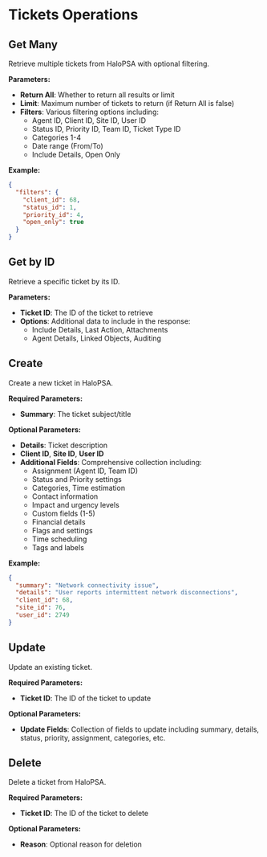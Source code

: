 # Tickets Operations

## Get Many

Retrieve multiple tickets from HaloPSA with optional filtering.

**Parameters:**
- **Return All**: Whether to return all results or limit
- **Limit**: Maximum number of tickets to return (if Return All is false)
- **Filters**: Various filtering options including:
  - Agent ID, Client ID, Site ID, User ID
  - Status ID, Priority ID, Team ID, Ticket Type ID
  - Categories 1-4
  - Date range (From/To)
  - Include Details, Open Only

**Example:**
```json
{
  "filters": {
    "client_id": 68,
    "status_id": 1,
    "priority_id": 4,
    "open_only": true
  }
}
```

## Get by ID

Retrieve a specific ticket by its ID.

**Parameters:**
- **Ticket ID**: The ID of the ticket to retrieve
- **Options**: Additional data to include in the response:
  - Include Details, Last Action, Attachments
  - Agent Details, Linked Objects, Auditing

## Create

Create a new ticket in HaloPSA.

**Required Parameters:**
- **Summary**: The ticket subject/title

**Optional Parameters:**
- **Details**: Ticket description
- **Client ID**, **Site ID**, **User ID**
- **Additional Fields**: Comprehensive collection including:
  - Assignment (Agent ID, Team ID)
  - Status and Priority settings
  - Categories, Time estimation
  - Contact information
  - Impact and urgency levels
  - Custom fields (1-5)
  - Financial details
  - Flags and settings
  - Time scheduling
  - Tags and labels

**Example:**
```json
{
  "summary": "Network connectivity issue",
  "details": "User reports intermittent network disconnections",
  "client_id": 68,
  "site_id": 76,
  "user_id": 2749
}
```

## Update

Update an existing ticket.

**Required Parameters:**
- **Ticket ID**: The ID of the ticket to update

**Optional Parameters:**
- **Update Fields**: Collection of fields to update including summary, details, status, priority, assignment, categories, etc.

## Delete

Delete a ticket from HaloPSA.

**Required Parameters:**
- **Ticket ID**: The ID of the ticket to delete

**Optional Parameters:**
- **Reason**: Optional reason for deletion